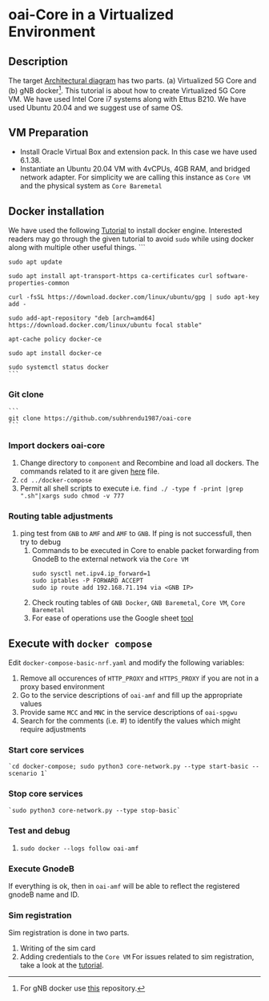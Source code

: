 # oai-Core in a Virtualized Environment
## Description
The target [Architectural diagram](https://github.com/subhrendu1987/oaisetup/blob/main/BankOnWheelsPoster.drawio.pdf) has two parts. (a) Virtualized 5G Core and (b) gNB docker[^1]. This tutorial is about how to create Virtualized 5G Core VM. We have used Intel Core i7 systems along with Ettus B210. We have used Ubuntu 20.04 and we suggest use of same OS.

[^1]: For gNB docker use [this](https://github.com/subhrendu1987/oai-gnodeb) repository.
## VM Preparation
* Install Oracle Virtual Box and extension pack. In this case we have used 6.1.38.
* Instantiate an Ubuntu 20.04 VM with 4vCPUs, 4GB RAM, and bridged network adapter. For simplicity we are calling this instance as `Core VM` and the physical system as `Core Baremetal`
## Docker installation
We have used the following [Tutorial](https://www.digitalocean.com/community/tutorials/how-to-install-and-use-docker-on-ubuntu-20-04) to install docker engine. Interested readers may go through the given tutorial to avoid `sudo` while using docker along with multiple other useful things.
	```
	
	
	sudo apt update
	
	sudo apt install apt-transport-https ca-certificates curl software-properties-common
	
	curl -fsSL https://download.docker.com/linux/ubuntu/gpg | sudo apt-key add -
	
	sudo add-apt-repository "deb [arch=amd64] https://download.docker.com/linux/ubuntu focal stable"
	
	apt-cache policy docker-ce
	
	sudo apt install docker-ce
	
	sudo systemctl status docker
	```
### Git clone
	```
	git clone https://github.com/subhrendu1987/oai-core
	```
### Import dockers oai-core
1. Change directory to `component` and Recombine and load all dockers. The commands related to it are given [here](https://github.com/subhrendu1987/oai-core/blob/main/component/README.md) file.
2. `cd ../docker-compose`
3. Permit all shell scripts to execute i.e. `find ./ -type f -print |grep ".sh"|xargs sudo chmod -v 777`
### Routing table adjustments
1. ping test from `GNB` to `AMF` and `AMF` to `GNB`. If ping is not successfull, then try to debug
	1. Commands to be executed in Core to enable packet forwarding from GnodeB to the external network via the `Core VM`
		```
		sudo sysctl net.ipv4.ip_forward=1
		sudo iptables -P FORWARD ACCEPT
		sudo ip route add 192.168.71.194 via <GNB IP>
		```
	1. Check routing tables of `GNB Docker`, `GNB Baremetal`, `Core VM`, `Core Baremetal`
	2. For ease of operations use the Google sheet [tool](https://docs.google.com/spreadsheets/d/1n9lvu_eg6hOtkR9DOmAPyxP7QXRWBrLoCCP3OOhmwyw/edit#gid=0)

## Execute with `docker compose`
Edit `docker-compose-basic-nrf.yaml` and modify the following variables:
1. Remove all occurences of `HTTP_PROXY` and `HTTPS_PROXY` if you are not in a proxy based environment
1. Go to the service descriptions of `oai-amf` and fill up the appropriate values
1. Provide same `MCC` and `MNC` in the service descriptions of `oai-spgwu`
1. Search for the comments (i.e. #) to identify the values which might require adjustments

### Start core services
	`cd docker-compose; sudo python3 core-network.py --type start-basic --scenario 1`

### Stop core services
	`sudo python3 core-network.py --type stop-basic`
### Test and debug
1. `sudo docker --logs follow oai-amf`
### Execute GnodeB
If everything is ok, then in `oai-amf` will be able to reflect the registered gnodeB name and ID.
### Sim registration
Sim registration is done in two parts. 
1. Writing of the sim card
1. Adding credentials to the `Core VM`
For issues related to sim registration, take a look at the [tutorial](https://github.com/subhrendu1987/oaisetup/tree/main/UE).
